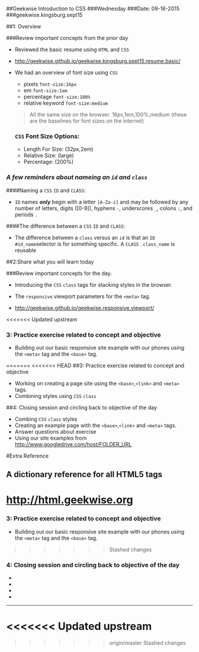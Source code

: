 ##Geekwise Introduction to CSS
###Wednesday
###Date: 09-16-2015
###geekwise.kingsburg.sept15

##1: Overview

###Review important concepts from the prior day
* Reviewed the basic resume using `HTML` and `CSS`
* <http://geekwise.github.io/geekwise.kingsburg.sept15.resume.basic/>
* We had an overview of font size using `CSS`
	* pixels `font-size:16px`
	* em `font-size:1em`
	* percentage `font-size:100%`
	* relative keyword `font-size:medium` 

	> All the same size on the browser.
	> 16px,1em,100%,medium (these are the baselines for font sizes on the internet)

	### `CSS` Font Size Options:
	*  Length For Size: (32px,2em)
	*  Relative Size: (large)
	* Percentage: (200%)

### _A few reminders about nameing an `id` and `class`_


####Naming a `CSS` `ID` and `CLASS`:
* `ID` names **_only_** begin with a letter `[A-Za-z]` and may be followed by any number of letters, digits ([0-9]), hyphens `-`, underscores `_`, colons `:`, and periods `.`

####The difference between a `CSS` `ID` and `CLASS`:
* The difference between a `class` versus an `id` is that an `ID` `#id_name`selector is for something specific. A `CLASS` `.class_name` is reusable


##2:Share what you will learn today

###Review important concepts for the day.

* Introducing the `CSS` `class` tags for stacking styles in the browser.

* The `responsive` viewport parameters for the `<meta>` tag.

* <http://geekwise.github.io/geekwise.responsive.viewport/>

<<<<<<< Updated upstream
### 3: Practice exercise related to concept and objective
* Building out our basic responsive site example with our phones using the `<meta>` tag and the `<base>` tag.
 
=======
<<<<<<< HEAD
##3: Practice exercise related to concept and objective
* Working on creating a page site using the `<base>`,`<link>` and `<meta>` tags.
* Combining styles using `CSS` `class`
 
##4: Closing session and circling back to objective of the day
* Combing `CSS` `class` styles
* Creating an example page with the `<base>`,`<link>` and `<meta>` tags.
* Answer questions about exercise
* Using our site examples from <http://www.googledrive.com/host/FOLDER_URL>

#Extra Reference
## A dictionary reference for all HTML5 tags
<http://html.geekwise.org>
=======
### 3: Practice exercise related to concept and objective
* Building out our basic responsive site example with our phones using the `<meta>` tag and the `<base>` tag.
 
>>>>>>> Stashed changes
### 4: Closing session and circling back to objective of the day
* 
* 
* 
* 
---
<<<<<<< Updated upstream
=======
>>>>>>> origin/master
>>>>>>> Stashed changes

